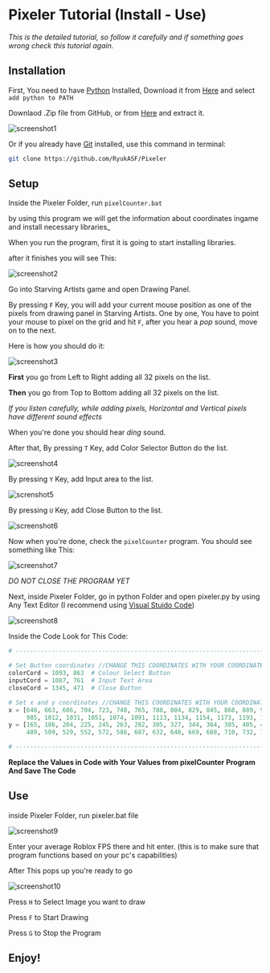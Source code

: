 # Pixeler Tutorial (Install - Use)

_This is the detailed tutorial, so follow it carefully and if something goes wrong check this tutorial again._

## Installation

First, You need to have [Python](https://www.python.org) Installed, Download it from [Here](https://www.python.org/downloads/) and select `add python to PATH`

Downlaod .Zip file from GitHub, or from [Here](https://github.com/RyukASF/Pixeler/archive/refs/heads/main.zip)
and extract it.

![screenshot1]([https://drive.google.com/file/d/1imKV0_o2TjuvE7XRGOZE3tujLoh9PlnT/view](https://drive.google.com/file/d/File_ID/view?usp=sharing))

Or if you already have [Git](https://git-scm.com/downloads) installed, use this command in terminal:

```bash
git clone https://github.com/RyukASF/Pixeler
```

## Setup

Inside the Pixeler Folder, run `pixelCounter.bat`

by using this program we will get the information about coordinates ingame and install necessary libraries_

When you run the program, first it is going to start installing libraries.

after it finishes you will see This:

![screenshot2]([https://drive.google.com/file/d/1miIfknPfNUcbkQb8JmnLaoInAs3Ju7N9/view](https://drive.google.com/file/d/File_ID/view?usp=sharing))

Go into Starving Artists game and open Drawing Panel.

By pressing `F` Key, you will add your current mouse position as one of the pixels from drawing panel in Starving Artists.
One by one, You have to point your mouse to pixel on the grid and hit `F`, after you hear a _pop_ sound, move on to the next.

Here is how you should do it:

![screenshot3]([https://drive.google.com/file/d/1ndNBZlQM8PeGP2gQ/view](https://drive.google.com/file/d/File_ID/view?usp=sharing))

**First** you go from Left to Right adding all 32 pixels on the list.

**Then** you go from Top to Bottom adding all 32 pixels on the list.

_If you listen carefully, while adding pixels, Horizontal and Vertical pixels have different sound effects_

When you're done you should hear _ding_ sound.

After that, By pressing `T` Key, add Color Selector Button do the list.

![screenshot4]([https://drive.google.com/file/d/1_8d6JEbkGoZF6D5DvpdPwpKd9QDr5Kp/view](https://drive.google.com/file/d/File_ID/view?usp=sharing))

By pressing `Y` Key, add Input area to the list.

![screnshot5]([https://drive.google.com/file/d/1bdvjVuV53iSg8pdo4U1zvX4uAkK00yb3/view](https://drive.google.com/file/d/File_ID/view?usp=sharing))

By pressing `U` Key, add Close Button to the list.

![screenshot6]([https://drive.google.com/file/d/1H7vRl0cmAp16F8IMKcyxM0e1wwwc1dhl/view](https://drive.google.com/file/d/File_ID/view?usp=sharing))

Now when you're done, check the `pixelCounter` program. You should see something like This:

![screenshot7]([https://drive.google.com/file/d/1fIFQWcyjb7OF3Us1962Bj7DKJanAwG2/view](https://drive.google.com/file/d/File_ID/view?usp=sharing))

_DO NOT CLOSE THE PROGRAM YET_

Next, inside Pixeler Folder, go in python Folder and open pixeler.py by using Any Text Editor (I recommend using [Visual Stuido Code](https://code.visualstudio.com))

![screenshot8]([https://drive.google.com/file/d/1lrQDf9uNLfG1368AxLtJlHAHrhLSenyP/view](https://drive.google.com/file/d/File_ID/view?usp=sharing))

Inside the Code Look for This Code:

```python
# ----------------------------------------------------------------------------------------------------------------------

# Set Button coordinates //CHANGE THIS COORDINATES WITH YOUR COORDINATES (By using PixelCounter.py)
colorCord = 1093, 863  # Colour Select Button
inputCord = 1087, 761  # Input Text Area
closeCord = 1345, 471  # Close Button

# Set x and y coordinates //CHANGE THIS COORDINATES WITH YOUR COORDINATES (By using PixelCounter.py)
x = [646, 663, 686, 704, 723, 748, 765, 788, 804, 829, 845, 868, 889, 908, 931, 951, 969,
     985, 1012, 1031, 1051, 1074, 1091, 1113, 1134, 1154, 1173, 1193, 1214, 1235, 1255, 1273]
y = [165, 186, 204, 225, 245, 263, 282, 305, 327, 344, 364, 385, 405, 428, 444, 470,
     489, 509, 529, 552, 572, 586, 607, 632, 648, 669, 688, 710, 732, 755, 769, 793]

# ----------------------------------------------------------------------------------------------------------------------
```

**Replace the Values in Code with Your Values from pixelCounter Program And Save The Code** 

## Use

inside Pixeler Folder, run pixeler.bat file

![screenshot9]([https://drive.google.com/file/d/1uZdh8OJ_web4fvYJJLn8OULyR8BcIDqI/view](https://drive.google.com/file/d/File_ID/view?usp=sharing))

Enter your average Roblox FPS there and hit enter. (this is to make sure that program functions based on your pc's capabilities)

After This pops up you're ready to go

![screenshot10]([https://drive.google.com/file/d/15EBHHcGWlI_FMrrpe-EjACZ4jmcLmbBW/view](https://drive.google.com/file/d/File_ID/view?usp=sharing))

Press `H` to Select Image you want to draw

Press `F` to Start Drawing

Press `G` to Stop the Program

## Enjoy!
